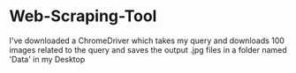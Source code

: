 # Web-Scraping-Tool
I've downloaded a ChromeDriver which takes my query and downloads 100 images related to the query and saves the output .jpg files in a folder named 'Data' in my Desktop
